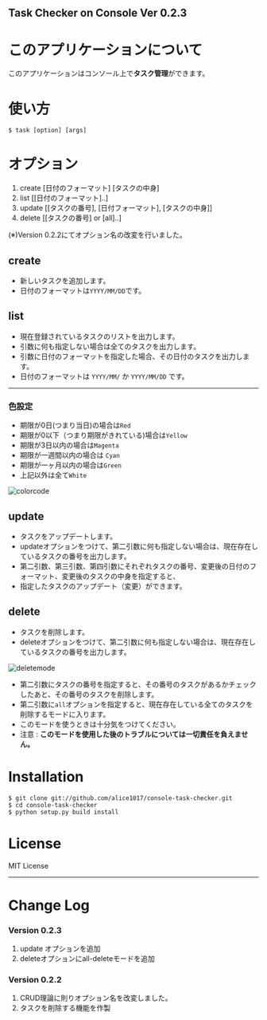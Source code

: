 Task Checker on Console Ver 0.2.3
---

# このアプリケーションについて
このアプリケーションはコンソール上で**タスク管理**ができます。  

# 使い方
    $ task [option] [args]

# オプション
1. create [日付のフォーマット] [タスクの中身]  
2. list [[日付のフォーマット]..]
3. update [[タスクの番号], [日付フォーマット], [タスクの中身]]
4. delete [[タスクの番号] or [all]..]

(※)Version 0.2.2にてオプション名の改変を行いました。  


## create
* 新しいタスクを追加します。  
* 日付のフォーマットは`YYYY/MM/DD`です。  

## list
* 現在登録されているタスクのリストを出力します。  
* 引数に何も指定しない場合は全てのタスクを出力します。  
* 引数に日付のフォーマットを指定した場合、その日付のタスクを出力します。  
* 日付のフォーマットは `YYYY/MM/` か `YYYY/MM/DD` です。  

- - - 

### 色設定
* 期限が0日(つまり当日)の場合は`Red`
* 期限が0以下（つまり期限がきれている)場合は`Yellow`
* 期限が3日以内の場合は`Magenta`
* 期限が一週間以内の場合は `Cyan`
* 期限が一ヶ月以内の場合は`Green`
* 上記以外は全て`White`


![colorcode](https://img.skitch.com/20120318-bayfhndxu9bit8ikqthm6hxk97.png)


## update
* タスクをアップデートします。
* updateオプションをつけて、第二引数に何も指定しない場合は、現在存在しているタスクの番号を出力します。
* 第二引数、第三引数、第四引数にそれぞれタスクの番号、変更後の日付のフォーマット、変更後のタスクの中身を指定すると、
* 指定したタスクのアップデート（変更）ができます。


## delete
* タスクを削除します。
* deleteオプションをつけて、第二引数に何も指定しない場合は、現在存在しているタスクの番号を出力します。

![deletemode](https://img.skitch.com/20120321-psbcf99krcbpq1kf3cn5mtcigw.png)

* 第二引数にタスクの番号を指定すると、その番号のタスクがあるかチェックしたあと、その番号のタスクを削除します。
* 第二引数に`all`オプションを指定すると、現在存在している全てのタスクを削除するモードに入ります。
* このモードを使うときは十分気をつけてください。
* 注意 : **このモードを使用した後のトラブルについては一切責任を負えません。**


# Installation

    $ git clone git://github.com/alice1017/console-task-checker.git
	$ cd console-task-checker
	$ python setup.py build install



# License
MIT License  


- - - 

# Change Log
### Version 0.2.3
1. update オプションを追加
2. deleteオプションにall-deleteモードを追加

### Version 0.2.2
1. CRUD理論に則りオプション名を改変しました。
2. タスクを削除する機能を作製
